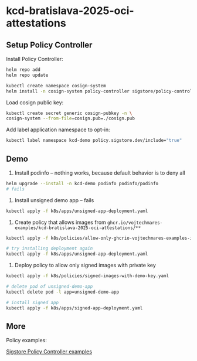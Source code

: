 # kcd-bratislava-2025-oci-attestations

## Setup Policy Controller

Install Policy Controller:

```bash
helm repo add
helm repo update

kubectl create namespace cosign-system
helm install -n cosign-system policy-controller sigstore/policy-controller
```

Load cosign public key:

```bash
kubectl create secret generic cosign-pubkey -n \
cosign-system --from-file=cosign.pub=./cosign.pub
```

Add label application namespace to opt-in:

```bash
kubectl label namespace kcd-demo policy.sigstore.dev/include="true"
```

## Demo

1. Install podinfo – nothing works, because default behavior is to deny all

  ```bash
  helm upgrade --install -n kcd-demo podinfo podinfo/podinfo
  # fails
  ```

1. Install unsigned demo app – fails

  ```bash
  kubectl apply -f k8s/apps/unsigned-app-deployment.yaml
  ```

1. Create policy that allows images from `ghcr.io/vojtechmares-examples/kcd-bratislava-2025-oci-attestations/**`

  ```bash
  kubectl apply -f k8s/policies/allow-only-ghcrio-vojtechmares-examples-images.yaml

  # try installing deployment again
  kubectl apply -f k8s/apps/unsigned-app-deployment.yaml
  ```

1. Deploy policy to allow only signed images with private key

  ```bash
  kubectl apply -f k8s/policies/signed-images-with-demo-key.yaml

  # delete pod of unsigned-demo-app
  kubectl delete pod -l app=unsigned-demo-app

  # install signed app
  kubectl apply -f k8s/apps/signed-app-deployment.yaml
  ```

## More

Policy examples:

[Sigstore Policy Controller examples](https://github.com/sigstore/policy-controller/tree/main/examples/policies)
